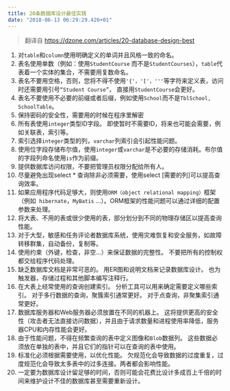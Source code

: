 ```yaml
---
title: 20条数据库设计最佳实践
date: "2018-06-13 06:29:29.426+01"
---
```


> 翻译自 https://dzone.com/articles/20-database-design-best

1. 对`table`和`column`使用明确定义的单词并且风格一致的命名。
2. 表名使用单数（例如：使用`StudentCourse` 而不是`StudentCourses`），`table`代表着一个实体的集合，不需要用复数命名。
3. 表名不要用空格，否则，您将不得不使用`'{'，'['，'''`等字符来定义表，访问时还需要用引号`“Student Course”`， 直接用`StudentCourse`会更好。
4. 表名不要使用不必要的前缀或者后缀，例如使用`School`而不是`TblSchool, SchoolTable`。
5. 保持密码的安全性，需要用的时候在程序里解密
6. 所有表使用`integer`类型ID字段。 即使暂时不需要ID，将来也可能会需要，例如关联表，索引等。
7. 索引选择`integer`类型的列，`varchar`列索引会引起性能问题。
8. 使用位字段存储布尔值，使用`integer`或`varchar`是不必要的存储消耗。布尔值的字段列命名使用`is`作为前缀。
9. 提供数据库访问权限，不要把管理员权限分配给所有人。
10. 尽量避免出现select * 查询除非必须需要，使用select [需要的列]可以提高查询效率。
11. 如果应用程序代码足够大，则使用`ORM（object relational mapping）`框架（例如` hibernate`，`MyBatis` ...）。ORM框架的性能问题可以通过详细的配置参数来处理。
12. 将大表、不用的表或很少使用的表，部分划分到不同的物理存储区以提高查询性能。
13. 对于大型，敏感和任务评论者数据库系统，使用灾难恢复和安全服务，如故障转移群集，自动备份，复制等。
14.  使用约束（外键，检查，非空...）来保证数据的完整性。 不要把所有的控制权都交给程序代码处理。
15. 缺乏数据库文档是非常可恶的。 用ER图和说明文档来记录数据库设计。 也为触发器，存储过程和其他脚本编写注释行。
16. 在大表上经常使用的查询创建索引。 分析工具可以用来确定需要定义哪些索引。 对于多行数据的查询，聚簇索引通常更好。 对于点查询，非聚集索引通常更好。
17. 数据库服务器和Web服务器必须放置在不同的机器上。 这将提供更高的安全性（攻击者无法直接访问数据），并且由于请求数量和进程使用率降低，服务器CPU和内存性能会更好。
18. 由于性能问题，不得在频繁查询的表中定义图像和`Blob`数据列。 这些数据必须放在单独的表中，并且它们的指针可以在查询的表中使用。
19. 标准化必须根据需要使用，以优化性能。 欠规范化会导致数据的过度重复，过度规范化会导致太多表中的过多连接。两者都会影响性能。
20. 一定要为数据库设计留足够的时间，否则可能会花费比设计多成百上千倍的时间来维护设计不佳的数据库甚至需要重新设计。
